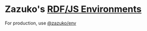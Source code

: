 # Zazuko's [RDF/JS Environments](https://github.com/rdfjs-base/environment)

For production, use [@zazuko/env](packages/env)
